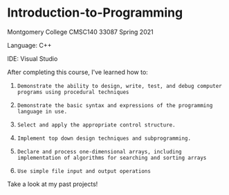 # Introduction-to-Programming

Montgomery College CMSC140 33087 Spring 2021

Language: C++

IDE: Visual Studio


After completing this course, I've learned how to:

 1.     Demonstrate the ability to design, write, test, and debug computer programs using procedural techniques

 2.     Demonstrate the basic syntax and expressions of the programming language in use.

 3.     Select and apply the appropriate control structure.

 4.     Implement top down design techniques and subprogramming.

 5.     Declare and process one-dimensional arrays, including implementation of algorithms for searching and sorting arrays

 6.     Use simple file input and output operations

Take a look at my past projects!
